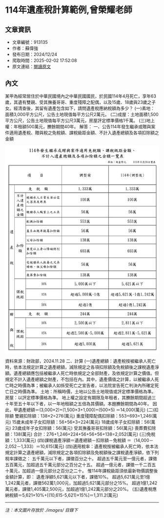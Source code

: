 # 114年遺產稅計算範例,曾榮耀老師

## 文章資訊
- 文章編號：913135
- 作者：蘇偉強
- 發布日期：2024/12/24
- 爬取時間：2025-02-02 17:52:08
- 原文連結：[閱讀原文](https://real-estate.get.com.tw/Columns/detail.aspx?no=913135)

## 內文
某甲為經常居住於中華民國境內之中華民國國民，於民國114年4月死亡，享年63歲，其遺有雙親、受其撫養哥哥、重度殘障之配偶，以及15歲、18歲與23歲之子女。經清查後，其留有遺產包含如下，請問遺產稅應納稅額為多少？
(一)素地：面積3,000平方公尺，公告土地現值每平方公尺2萬元。
(二)成屋：土地面積1,500平方公尺，公告土地現值每平方公尺3萬元，房屋評定標準價格1千萬。
(三)地上權：年租額500萬元，賸餘期間40年。
解答：
一、公告114年發生繼承或贈與案件適用遺產稅、贈與稅之免稅額、課稅級距金額、不計入遺產總額及各項扣除額之金額

![圖片](./images/913135_2bb433ce.png)

資料來源：財政部，2024.11.28
二、計算
(一)遺產總額：遺產稅按被繼承人死亡時，依本法規定計算之遺產總額，減除規定之各項扣除額及免稅額後之課稅遺產淨額。遺產總額應包括被繼承人死亡時依規定之全部財產，及依規定計算之價值。但規定不計入遺產總額之財產，不包括在內。其中，遺產價值之計算，以被繼承人死亡時之時價為準；被繼承人如係受死亡之宣告者，以法院宣告死亡判決內所確定死亡日之時價為準。
土地：所稱時價，土地以公告土地現值或評定標準價格為準。
房屋：以評定標準價格為準。
地上權之設定有期限及年租者，其賸餘期間超過三十年至五十年以下者，以一年地租額之五倍為其價額。本題賸餘期間為40年。
因此，甲遺產總額＝(3,000×2)+(1,500×3+1,000)+(500×5)
＝14,000(萬元)
(二)扣除額
雙親扣除額：138×2=276(萬元)
重度殘障配偶扣除額：553+693=1,246(萬元)
15歲未成年子女扣除額：56+56×3=224(萬元)
18歲成年子女扣除額：56(萬元)
23歲成年子女扣除額：56(萬元)
受其撫養哥哥扣除額：56(萬元)
喪葬費扣除額：138(萬元)
合計：276+1,246+224+56+56+56+138=2,052(萬元)
(三)免稅額：1,333(萬元)
(四)課稅遺產淨額＝遺產總額－扣除額－免稅額
＝（14,000－2,052－1,333）＝10,615(萬元)
(四)適用稅率：遺產稅按被繼承人死亡時，依本法規定計算之遺產總額，減除規定之各項扣除額及免稅額後之課稅遺產淨額，依下列稅率課徵之：
五千萬元以下者，課徵百分之十。
超過五千萬元至一億元者，課徵五百萬元，加超過五千萬元部分之百分之十五。
超過一億元者，課徵一千二百五十萬元，加超過一億元部分之百分之二十。
惟114年課稅級距須依最新物價調整後金額計算，即：
遺產淨額5,621萬元以下者，課徵10%。
超過5,621萬元至1億1,242萬元者，課徵562萬1,000元，加超過5,621萬元部分之15%。
超過1億1,242萬元者，課徵1,405萬2,500元，加超過1億1,242萬元部分之20%。
(五)遺產稅應納稅額＝5,621×10%+[(10,615-5,621)×15%]＝1,311.2(萬元)

---
*注：本文圖片存放於 ./images/ 目錄下*
